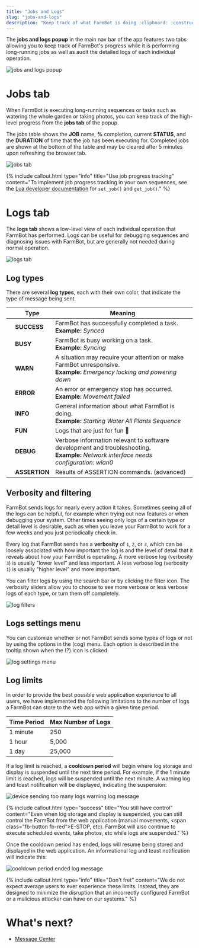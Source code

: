 ```yaml
---
title: "Jobs and Logs"
slug: "jobs-and-logs"
description: "Keep track of what FarmBot is doing :clipboard: :construction_worker:\n[Open this popup in the app](https://my.farm.bot/app/logs)"
---
```


The **jobs and logs popup** in the main nav bar of the app features two tabs allowing you to keep track of FarmBot's progress while it is performing long-running jobs as well as audit the detailed logs of each individual operation.

![jobs and logs popup](_images/jobs_and_logs_popup.png)

# Jobs tab

When FarmBot is executing long-running sequences or tasks such as watering the whole garden or taking photos, you can keep track of the high-level progress from the **jobs tab** of the popup.

The jobs table shows the **JOB** name, **%** completion, current **STATUS**, and the **DURATION** of time <i class='fa fa-clock-o'></i> that the job has been executing for. Completed jobs are shown at the bottom of the table and may be cleared after 5 minutes upon refreshing the browser tab.

![jobs tab](_images/jobs_tab.gif)

{%
include callout.html
type="info"
title="Use job progress tracking"
content="To implement job progress tracking in your own sequences, see the [Lua developer documentation](http://lua.farm.bot) for `set_job()` and `get_job()`."
%}

# Logs tab

The **logs tab** shows a low-level view of each individual operation that FarmBot has performed. Logs can be useful for debugging sequences and diagnosing issues with FarmBot, but are generally not needed during normal operation.

![logs tab](_images/logs_tab.png)

## Log types

There are several **log types**, each with their own color, that indicate the type of message being sent.

|<span class="gray fa fa-circle suacer"></span>|Type|Meaning|
|:--------------------------------------------:|----|-------|
|<span class="green fa fa-circle suacer"></span>|**SUCCESS**|FarmBot has successfully completed a task.<br>**Example:** *Synced*
|<span class="yellow fa fa-circle suacer"></span>|**BUSY**|FarmBot is busy working on a task.<br>**Example:** *Syncing*
|<span class="orange fa fa-circle suacer"></span>|**WARN**|A situation may require your attention or make FarmBot unresponsive.<br>**Example:** *Emergency locking and powering down*
|<span class="red fa fa-circle suacer"></span>|**ERROR**|An error or emergency stop has occurred.<br>**Example:** *Movement failed*
|<span class="light-blue fa fa-circle suacer"></span>|**INFO**|General information about what FarmBot is doing.<br>**Example:** *Starting Water All Plants Sequence*
|<span class="blue fa fa-circle suacer"></span>|**FUN**|Logs that are just for fun :rabbit:
|<span class="gray fa fa-circle suacer"></span>|**DEBUG**|Verbose information relevant to software development and troubleshooting.<br>**Example:** *Network interface needs configuration: wlan0*
|<span class="gray fa fa-circle suacer"></span>|**ASSERTION**|Results of <span class="fb-step fb-assertion">ASSERTION</span> commands. (advanced)

## Verbosity and filtering

FarmBot sends logs for nearly every action it takes. Sometimes seeing all of the logs can be helpful, for example when trying out new features or when debugging your system. Other times seeing only logs of a certain type or detail level is desirable, such as when you leave your FarmBot to work for a few weeks and you just periodically check in.

Every log that FarmBot sends has a **verbosity** of `1`, `2`, or `3`, which can be loosely associated with how important the log is and the level of detail that it reveals about how your FarmBot is operating. A more verbose log (verbosity `3`) is usually "lower level" and less important. A less verbose log (verbosity `1`) is usually "higher level" and more important.

You can filter logs by using the search bar or by clicking the filter <i class='fa fa-filter'></i> icon. The verbosity sliders allow you to choose to see more verbose or less verbose logs of each type, or turn them off completely.

![log filters](_images/log_filters.png)

## Logs settings menu

You can customize whether or not FarmBot sends some types of logs or not by using the options in the (cog) menu. Each option is described in the tooltip shown when the (?) icon is clicked.

![log settings menu](_images/log_settings_menu.png)

## Log limits

In order to provide the best possible web application experience to all users, we have implemented the following limitations to the number of logs a FarmBot can store to the web app within a given time period.

Time Period | Max Number of Logs
--- | ---
1 minute | 250
1 hour | 5,000
1 day | 25,000

If a log limit is reached, a **cooldown period** will begin where log storage and display is suspended until the next time period. For example, if the 1 minute limit is reached, logs will be suspended until the next minute. A warning log and toast notification will be displayed, indicating the suspension:

![device sending too many logs warning log message](_images/device_sending_too_many_logs_warning_log_message.png)

{%
include callout.html
type="success"
title="You still have control"
content="Even when log storage and display is suspended, you can still control the FarmBot from the web application (manual movements, <span class=\"fb-button fb-red\">E-STOP</span>, etc). FarmBot will also continue to execute scheduled events, take photos, etc while logs are suspended."
%}

Once the cooldown period has ended, logs will resume being stored and displayed in the web application. An informational log and toast notification will indicate this:

![cooldown period ended log message](_images/cooldown_period_ended_log_message.png)

{%
include callout.html
type="info"
title="Don't fret"
content="We do not expect average users to ever experience these limits. Instead, they are designed to minimize the disruption that an incorrectly configured FarmBot or a malicious attacker can have on our systems."
%}

# What's next?

 * [Message Center](message-center.md)